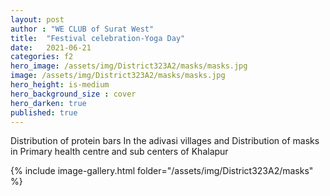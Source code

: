 ```yaml
---
layout: post
author : "WE CLUB of Surat West"
title:  "Festival celebration-Yoga Day"
date:   2021-06-21
categories: f2
hero_image: /assets/img/District323A2/masks/masks.jpg
image: /assets/img/District323A2/masks/masks.jpg
hero_height: is-medium
hero_background_size : cover
hero_darken: true
published: true
---
```


Distribution of protein bars In the adivasi villages and Distribution of masks in Primary health centre and sub centers of Khalapur

{% include image-gallery.html folder="/assets/img/District323A2/masks" %}